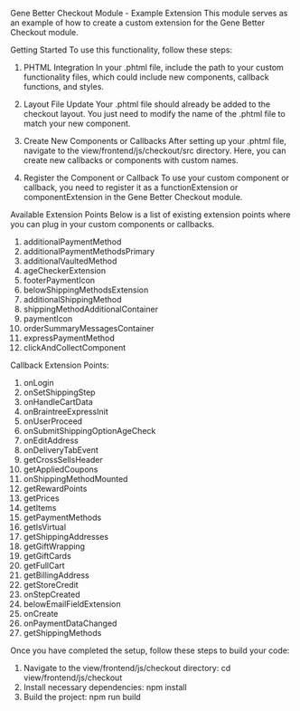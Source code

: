 Gene Better Checkout Module - Example Extension
This module serves as an example of how to create a custom extension for the Gene Better Checkout module.

Getting Started
To use this functionality, follow these steps:

1. PHTML Integration
In your .phtml file, include the path to your custom functionality files, which could include new components, callback functions, and styles.

2. Layout File Update
Your .phtml file should already be added to the checkout layout. You just need to modify the name of the .phtml file to match your new component.

3. Create New Components or Callbacks
After setting up your .phtml file, navigate to the view/frontend/js/checkout/src directory. Here, you can create new callbacks or components with custom names.

4. Register the Component or Callback
To use your custom component or callback, you need to register it as a functionExtension or componentExtension in the Gene Better Checkout module.

Available Extension Points
Below is a list of existing extension points where you can plug in your custom components or callbacks.

1. additionalPaymentMethod 
2. additionalPaymentMethodsPrimary 
3. additionalVaultedMethod 
4. ageCheckerExtension 
5. footerPaymentIcon 
6. belowShippingMethodsExtension 
7. additionalShippingMethod 
8. shippingMethodAdditionalContainer 
9. paymentIcon 
10. orderSummaryMessagesContainer 
11. expressPaymentMethod 
12. clickAndCollectComponent 

Callback Extension Points:
1. onLogin
2. onSetShippingStep
3. onHandleCartData
4. onBraintreeExpressInit
5. onUserProceed
6. onSubmitShippingOptionAgeCheck
7. onEditAddress
8. onDeliveryTabEvent
9. getCrossSellsHeader
10. getAppliedCoupons
11. onShippingMethodMounted
12. getRewardPoints
13. getPrices
14. getItems
15. getPaymentMethods
16. getIsVirtual
17. getShippingAddresses
18. getGiftWrapping
19. getGiftCards
20. getFullCart
21. getBillingAddress
22. getStoreCredit
23. onStepCreated
24. belowEmailFieldExtension
25. onCreate
26. onPaymentDataChanged
27. getShippingMethods

Once you have completed the setup, follow these steps to build your code:

1. Navigate to the view/frontend/js/checkout directory:
cd view/frontend/js/checkout
2. Install necessary dependencies:
npm install
3. Build the project:
npm run build